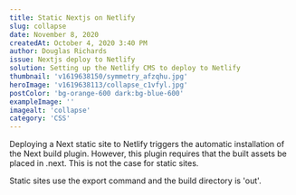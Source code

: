 ```yaml
---
title: Static Nextjs on Netlify
slug: collapse
date: November 8, 2020
createdAt: October 4, 2020 3:40 PM
author: Douglas Richards
issue: Nextjs deploy to Netlify
solution: Setting up the Netlify CMS to deploy to Netlify
thumbnail: 'v1619638150/symmetry_afzqhu.jpg'
heroImage: 'v1619638113/collapse_c1vfyl.jpg'
postColor: 'bg-orange-600 dark:bg-blue-600'
exampleImage: ''
imagealt: 'collapse'
category: 'CSS'
---
```


Deploying a Next static site to Netlify triggers the automatic installation of the Next build plugin. However, this plugin requires that the built assets be placed in .next. This is not the case for static sites.

Static sites use the export command and the build directory is 'out'.
